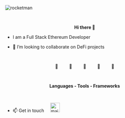 
![rocketman](https://user-images.githubusercontent.com/19872990/119971908-db0b4e80-bfb1-11eb-8f56-69c4fbf0fea5.jpg)

  
<br>
<p align="center">
  <b>Hi there 👋 </b>
</p>

- I am a Full Stack Ethereum Developer

- 👯 I’m looking to collaborate on DeFi projects

<br>

<p align="center">
🚀     &nbsp &nbsp  &nbsp &nbsp  🚀    &nbsp &nbsp  &nbsp &nbsp    🚀    &nbsp &nbsp  &nbsp &nbsp    🚀     &nbsp &nbsp   &nbsp &nbsp  🚀  
</p>
  
<br>






  


<p align="center">
<b>Languages - Tools - Frameworks </b>
</p>
<br>

- 📫 Get in touch &nbsp; &nbsp; <a href="mailto:mag.begic_nedim@yahoo.com"><img src="https://www.vectorlogo.zone/logos/yahoo/yahoo-tile.svg" width="30 px" alt="mail"></a> 
